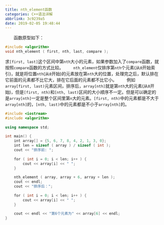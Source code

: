```yaml
---
title: nth_element函数
categories: C++语法详解
abbrlink: 3c9239a5
date: 2019-02-05 19:48:44
---
```

&emsp;&emsp;函数原型如下：

``` cpp
#include <algorithm>
void nth_element ( first, nth, last, compare );
```

求`[first, last]`这个区间中第`nth`大小的元素，如果参数加入了`compare`函数，就按照`compare`函数的方式比较。
&emsp;&emsp;`nth_element`仅排序第`nth`个元素(从`0`开始索引)，就是将位置`nth`(从`0`开始)的元素放在第`nth`大的位置，处理完之后，默认排在它前面的元素都不比它大，排在它后面的元素都不比它小。
&emsp;&emsp;例如`array[first, last)`元素区间，排序后，`array[nth]`就是第`nth`大的元素(从`0`开始)，但是`[first, nth)`和`[nth, last)`区间的大小顺序不一定。但是可以确定的是`array[nth]`一定是整个区间里第`n`大的元素。`[first, nth)`中的元素都是不大于`array[nth]`的，`[nth, last)`中的元素都是不小于`array[nth]`的。

``` cpp
#include <iostream>
#include <algorithm>
​
using namespace std;
​
int main() {
    int array[] = {5, 6, 7, 8, 4, 2, 1, 3, 0};
    int len = sizeof ( array ) / sizeof ( int );
    cout << "排序前: ";
​
    for ( int i = 0; i < len; i++ ) {
        cout << array[i] << " ";
    }
​
    nth_element ( array, array + 6, array + len );
    cout << endl;
    cout << "排序后：";
​
    for ( int i = 0; i < len; i++ ) {
        cout << array[i] << " ";
    }
​
    cout << endl << "第6个元素为" << array[6] << endl;
}
```